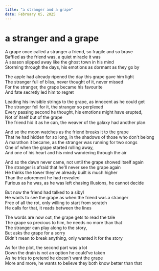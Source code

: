 ```yaml
---
title: "a stranger and a grape"
date: February 05, 2025
---
```


# a stranger and a grape

A grape once called a stranger a friend, so fragile and so brave  
Baffled as the friend was, a quiet miracle it was  
A season slipped away like the ghost town in his mind  
Storming through the days, his emotions as dormant as they go by

The apple had already ripened the day this grape gave him light  
The stranger full of bliss, never thought of it, never missed  
For the stranger, the grape became his favourite  
And fate secretly led him to regret

Leading his invisible strings to the grape, as innocent as he could get  
The stranger fell for it, the stranger so perplexed  
Every passing second he thought, his emotions might have erupted,  
Not of itself but of the grape  
The friend hid it as he can, the weaver of the galaxy had another plan

And so the moon watches as the friend breaks it to the grape  
That he had hidden for so long, in the shadows of those who don't belong  
A marathon it became, as the stranger was running for two songs  
One of when the grape started rolling away,  
And one of his heart and his mind wandering through the air

And so the dawn never came, not until the grape showed itself again  
The stranger is afraid that he'll never see the grape again  
He thinks the tower they've already built is much higher  
Than the adorement he had revealed  
Furious as he was, as he was left chasing illusions, he cannot decide

But now the friend had talked to a sibyl  
He wants to see the grape as when the friend was a stranger  
Free of all the rot, only willing to start from scratch  
He calls for that, it reads between the lines

The words are now out, the grape gets to read the tale  
The grape so precious to him, he needs no more than that  
The stranger can play along to the story,  
But asks the grape for a sorry  
Didn't mean to break anything, only wanted it for the story

As for the plot, the second part was a lot  
Down the drain is not an option he could've taken  
As he tries to pretend he doesn't want the grape  
More and more, he wants to believe they both know better than that

